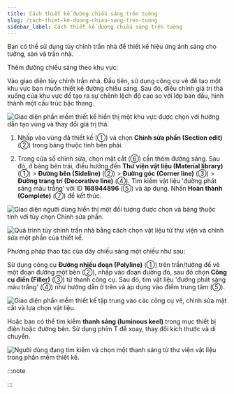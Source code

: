 ```yaml
---
title: Cách thiết kế đường chiếu sáng trên tường
slug: /cach-thiet-ke-duong-chieu-sang-tren-tuong
sidebar_label: Cách thiết kế đường chiếu sáng trên tường
---
```


Bạn có thể sử dụng tùy chỉnh trần nhà để thiết kế hiệu ứng ánh sáng cho tường, sàn và trần nhà.

Thêm đường chiếu sáng theo khu vực:

Vào giao diện tùy chỉnh trần nhà. Đầu tiên, sử dụng công cụ vẽ để tạo một khu vực bạn muốn thiết kế đường chiếu sáng. Sau đó, điều chỉnh giá trị thả xuống của khu vực để tạo ra sự chênh lệch độ cao so với lớp ban đầu, hình thành một cấu trúc bậc thang.

![Giao diện phần mềm thiết kế hiển thị một khu vực được chọn với hướng dẫn tạo vùng và thay đổi giá trị thả.](https://storage.googleapis.com/jegavn_kb/image_jegavn/794.1.png)

1. Nhấp vào vùng đã thiết kế (①) và chọn **Chỉnh sửa phần (Section edit)** (②) trong bảng thuộc tính bên phải.

2. Trong cửa sổ chỉnh sửa, chọn mặt cắt (⑥) cần thêm đường sáng. Sau đó, ở bảng bên trái, điều hướng đến **Thư viện vật liệu (Material library)** (①) > **Đường bên (Sideline)** (②) > **Đường góc (Corner line)** (③) > **Đường trang trí (Decorative line)** (④). Tìm kiếm vật liệu 'đường phát sáng màu trắng' với ID **168944896** (⑤) và áp dụng. Nhấn **Hoàn thành (Complete)** (⑦) để kết thúc.

![Giao diện người dùng hiển thị một đối tượng được chọn và bảng thuộc tính với tùy chọn Chỉnh sửa phần.](https://storage.googleapis.com/jegavn_kb/image_jegavn/794.2.png)

![Quá trình tùy chỉnh trần nhà bằng cách chọn vật liệu từ thư viện và chỉnh sửa một phần của thiết kế.](https://storage.googleapis.com/jegavn_kb/image_jegavn/794.3.png)

Phương pháp thao tác của dây chiếu sáng một chiều như sau:

Sử dụng công cụ **Đường nhiều đoạn (Polyline)** (①) trên trần/tường để vẽ một đoạn đường một bên (②), nhấp vào đoạn đường đó, sau đó chọn **Công cụ điền (Filler)** (③) từ thanh công cụ. Sau đó, tìm vật liệu 'đường phát sáng màu trắng' (④) như hướng dẫn ở trên và áp dụng vào điểm trung tâm (⑤).

![Giao diện phần mềm thiết kế tập trung vào các công cụ vẽ, chỉnh sửa mặt cắt và lựa chọn vật liệu.](https://storage.googleapis.com/jegavn_kb/image_jegavn/794.4.png)

Hoặc bạn có thể tìm kiếm **thanh sáng (luminous keel)** trong mục thiết bị điện hoặc đường bên. Sử dụng phím T để xoay, thay đổi kích thước và di chuyển.

![Người dùng đang tìm kiếm và chọn một thanh sáng từ thư viện vật liệu trong phần mềm thiết kế.](https://storage.googleapis.com/jegavn_kb/image_jegavn/794.5.png)

:::note

:::